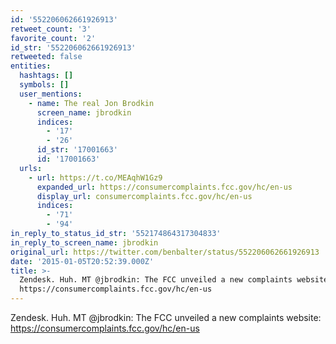 ```yaml
---
id: '552206062661926913'
retweet_count: '3'
favorite_count: '2'
id_str: '552206062661926913'
retweeted: false
entities:
  hashtags: []
  symbols: []
  user_mentions:
    - name: The real Jon Brodkin
      screen_name: jbrodkin
      indices:
        - '17'
        - '26'
      id_str: '17001663'
      id: '17001663'
  urls:
    - url: https://t.co/MEAqhW1Gz9
      expanded_url: https://consumercomplaints.fcc.gov/hc/en-us
      display_url: consumercomplaints.fcc.gov/hc/en-us
      indices:
        - '71'
        - '94'
in_reply_to_status_id_str: '552174864317304833'
in_reply_to_screen_name: jbrodkin
original_url: https://twitter.com/benbalter/status/552206062661926913
date: '2015-01-05T20:52:39.000Z'
title: >-
  Zendesk. Huh. MT @jbrodkin: The FCC unveiled a new complaints website:
  https://consumercomplaints.fcc.gov/hc/en-us
---
```


Zendesk. Huh. MT @jbrodkin: The FCC unveiled a new complaints website: https://consumercomplaints.fcc.gov/hc/en-us